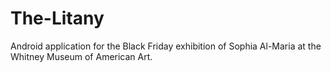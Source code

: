 # The-Litany
Android application for the Black Friday exhibition of Sophia Al-Maria at the Whitney Museum of American Art.

